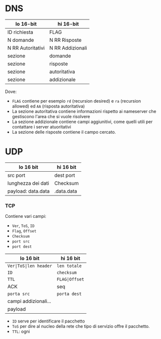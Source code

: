 
# DNS

| lo 16-bit         | hi 16-bit        |
| ----------------- | ---------------- |
| ID richiesta      | FLAG             |
| N domande         | N RR Risposte    |
| N RR Autoritativi | N RR Addizionali |
| sezione           | domande          |
| sezione           | risposte         |
| sezione           | autoritativa     |
| sezione           | addizionale      |
Dove:
* `FLAG` contiene per esempio `rd` (recursion desired) e `ra` (recursion allowed) ed `AA` (risposta autoritativa)
* La sezione autoritativa contiene informazioni rispetto ai nameserver che gestiscono l'area che si vuole risolvere
* La sezione addizionale contiene campi aggiunitivi, come quelli utili per contattare i server atuoritativi
* La sezione delle risposte contiene il campo cercato.

# UDP

| lo 16 bit          | hi 16 bit  |
| ------------------ | ---------- |
| src port           | dest port  |
| lunghezza dei dati | Checksum   |
| payload: data.data | .data.data |

### TCP
Contiene vari campi:
* `Ver`, `ToS`, `ID`
* `Flag`, `Offset`
* `Checksum`
* `port src`
* `port dest`


| lo 16 bit              | hi 16 bit      |
| ---------------------- | -------------- |
| `Ver\|ToS\|len header` | `len totale`   |
| `ID`                   | `checksum`     |
| `TTL`                  | `FLAG\|Offset` |
| ACK                    | seq            |
| `porta src`            | `porta dest`   |
| campi addizionali...   |                |
| payload                |                |
* `ID` serve per identificare il pacchetto
* `ToS` per dire al nucleo della rete che tipo di servizio offre il pacchetto.
* `TTL`: ogni 